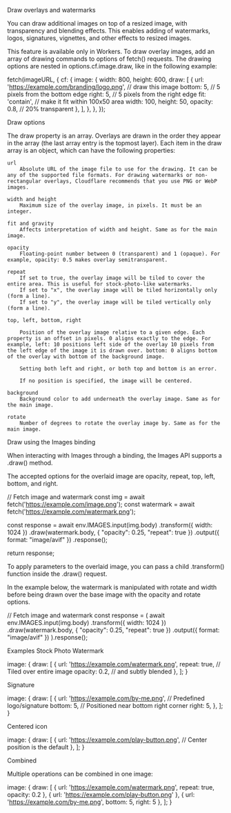 Draw overlays and watermarks

You can draw additional images on top of a resized image, with transparency and blending effects. This enables adding of watermarks, logos, signatures, vignettes, and other effects to resized images.

This feature is available only in Workers. To draw overlay images, add an array of drawing commands to options of fetch() requests. The drawing options are nested in options.cf.image.draw, like in the following example:

fetch(imageURL, {
  cf: {
    image: {
      width: 800,
      height: 600,
      draw: [
        {
          url: 'https://example.com/branding/logo.png', // draw this image
          bottom: 5, // 5 pixels from the bottom edge
          right: 5, // 5 pixels from the right edge
          fit: 'contain', // make it fit within 100x50 area
          width: 100,
          height: 50,
          opacity: 0.8, // 20% transparent
        },
      ],
    },
  },
});

Draw options

The draw property is an array. Overlays are drawn in the order they appear in the array (the last array entry is the topmost layer). Each item in the draw array is an object, which can have the following properties:

    url
        Absolute URL of the image file to use for the drawing. It can be any of the supported file formats. For drawing watermarks or non-rectangular overlays, Cloudflare recommends that you use PNG or WebP images.

    width and height
        Maximum size of the overlay image, in pixels. It must be an integer.

    fit and gravity
        Affects interpretation of width and height. Same as for the main image.

    opacity
        Floating-point number between 0 (transparent) and 1 (opaque). For example, opacity: 0.5 makes overlay semitransparent.

    repeat
        If set to true, the overlay image will be tiled to cover the entire area. This is useful for stock-photo-like watermarks.
        If set to "x", the overlay image will be tiled horizontally only (form a line).
        If set to "y", the overlay image will be tiled vertically only (form a line).

    top, left, bottom, right

        Position of the overlay image relative to a given edge. Each property is an offset in pixels. 0 aligns exactly to the edge. For example, left: 10 positions left side of the overlay 10 pixels from the left edge of the image it is drawn over. bottom: 0 aligns bottom of the overlay with bottom of the background image.

        Setting both left and right, or both top and bottom is an error.

        If no position is specified, the image will be centered.

    background
        Background color to add underneath the overlay image. Same as for the main image.

    rotate
        Number of degrees to rotate the overlay image by. Same as for the main image.

Draw using the Images binding

When interacting with Images through a binding, the Images API supports a .draw() method.

The accepted options for the overlaid image are opacity, repeat, top, left, bottom, and right.

// Fetch image and watermark
const img = await fetch('https://example.com/image.png');
const watermark = await fetch('https://example.com/watermark.png');

const response = await env.IMAGES.input(img.body)
  .transform({ width: 1024 })
  .draw(watermark.body, { "opacity": 0.25, "repeat": true })
  .output({ format: "image/avif" })
  .response();

return response;

To apply parameters to the overlaid image, you can pass a child .transform() function inside the .draw() request.

In the example below, the watermark is manipulated with rotate and width before being drawn over the base image with the opacity and rotate options.

// Fetch image and watermark
const response = (
  await env.IMAGES.input(img.body)
    .transform({ width: 1024 })
    .draw(watermark.body, { "opacity": 0.25, "repeat": true })
    .output({ format: "image/avif" })
).response();

Examples
Stock Photo Watermark

image: {
  draw: [
    {
      url: 'https://example.com/watermark.png',
      repeat: true, // Tiled over entire image
      opacity: 0.2, // and subtly blended
    },
  ];
}

Signature

image: {
  draw: [
    {
      url: 'https://example.com/by-me.png', // Predefined logo/signature
      bottom: 5, // Positioned near bottom right corner
      right: 5,
    },
  ];
}

Centered icon

image: {
  draw: [
    {
      url: 'https://example.com/play-button.png',
      // Center position is the default
    },
  ];
}

Combined

Multiple operations can be combined in one image:

image: {
  draw: [
    { url: 'https://example.com/watermark.png', repeat: true, opacity: 0.2 },
    { url: 'https://example.com/play-button.png' },
    { url: 'https://example.com/by-me.png', bottom: 5, right: 5 },
  ];
}

